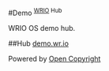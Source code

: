 #Demo <sup>[WRIO](https://wr.io) Hub</sup>

WRIO OS demo hub.

##Hub
[demo.wr.io](http://emo.wr.io)

Powered by [Open Copyright](http://opencopyright.webrunes.com)
